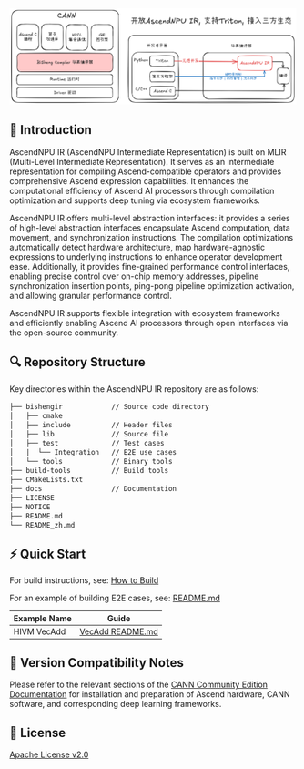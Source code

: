 ![AscendNPU IR README](./docs/pic/ascendnpu-ir-in-cann.png "ascendnpu-ir-in-cann.png")

## 🎯 Introduction

AscendNPU IR (AscendNPU Intermediate Representation) is built on MLIR (Multi-Level Intermediate Representation). It serves as an intermediate representation for compiling Ascend-compatible operators and provides comprehensive Ascend expression capabilities. It enhances the computational efficiency of Ascend AI processors through compilation optimization and supports deep tuning via ecosystem frameworks.

AscendNPU IR offers multi-level abstraction interfaces: it provides a series of high-level abstraction interfaces encapsulate Ascend computation, data movement, and synchronization instructions. The compilation optimizations automatically detect hardware architecture, map hardware-agnostic expressions to underlying instructions to enhance operator development ease. Additionally, it provides fine-grained performance control interfaces, enabling precise control over on-chip memory addresses, pipeline synchronization insertion points, ping-pong pipeline optimization activation, and allowing granular performance control.

AscendNPU IR supports flexible integration with ecosystem frameworks and efficiently enabling Ascend AI processors through open interfaces via the open-source community.

## 🔍 Repository Structure
Key directories within the AscendNPU IR repository are as follows:
```
├── bishengir            // Source code directory
│   ├── cmake
│   ├── include          // Header files
│   ├── lib              // Source file
│   ├── test             // Test cases
│   |  └── Integration   // E2E use cases
│   └── tools            // Binary tools
├── build-tools          // Build tools
├── CMakeLists.txt
├── docs                 // Documentation
├── LICENSE
├── NOTICE
├── README.md
└── README_zh.md
```

## ⚡️ Quick Start

For build instructions, see: [How to Build](./docs/HowToBuild.md)

For an example of building E2E cases, see: [README.md](./bishengir/test/Integration/README.md)

| Example Name | Guide |
|------|------|
| HIVM VecAdd |  [VecAdd README.md](./bishengir/test/Integration/HIVM/VecAdd/README.md) |

## 📝 Version Compatibility Notes
Please refer to the relevant sections of the [CANN Community Edition Documentation](https://www.hiascend.com/document/detail/zh/CANNCommunityEdition/800alpha003/softwareinst/instg/instg_0001.html) for installation and preparation of Ascend hardware, CANN software, and corresponding deep learning frameworks.

## 📄 License
[Apache License v2.0](LICENSE)